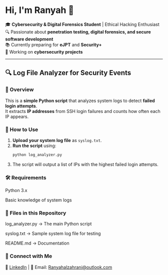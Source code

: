 # Hi, I'm Ranyah 👋  
🎓 **Cybersecurity & Digital Forensics Student** | Ethical Hacking Enthusiast  
🔍 Passionate about **penetration testing, digital forensics, and secure software development**  
📚 Currently preparing for **eJPT** and **Security+**  
🚀 Working on **cybersecurity projects**  

---

## 🔍 Log File Analyzer for Security Events  

### 📌 Overview  
This is a **simple Python script** that analyzes system logs to detect **failed login attempts**.  
It extracts **IP addresses** from SSH login failures and counts how often each IP appears.  

### 🚀 How to Use  
1. **Upload your system log file** as `syslog.txt`.  
2. **Run the script** using:  
   ```bash
   python log_analyzer.py
3. The script will output a list of IPs with the highest failed login attempts.

### 🛠️ Requirements
Python 3.x

Basic knowledge of system logs

### 📂 Files in this Repository
log_analyzer.py → The main Python script

syslog.txt → Sample system log file for testing

README.md → Documentation

### 🔗 Connect with Me
💼 [LinkedIn](https://www.linkedin.com/in/ranyah-alzahrani?lipi=urn%3Ali%3Apage%3Ad_flagship3_profile_view_base_contact_details%3B3aVNMNneRse2QiqelGeSBQ%3D%3D) | 📧 Email: Ranyahalzahrani@outlook.com
